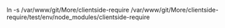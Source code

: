 ln -s /var/www/git/More/clientside-require /var/www/git/More/clientside-require/test/env/node_modules/clientside-require
